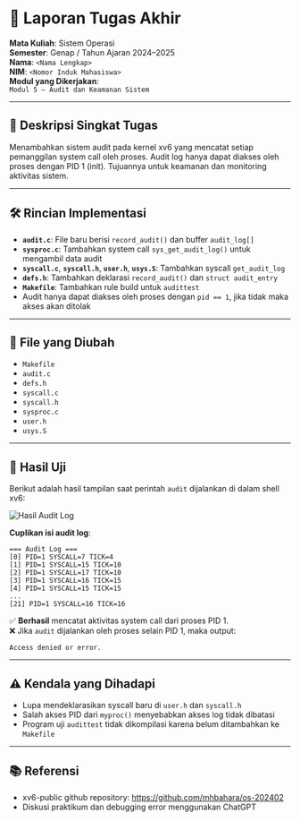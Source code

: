 # 📝 Laporan Tugas Akhir

**Mata Kuliah**: Sistem Operasi  
**Semester**: Genap / Tahun Ajaran 2024–2025  
**Nama**: `<Nama Lengkap>`  
**NIM**: `<Nomor Induk Mahasiswa>`  
**Modul yang Dikerjakan**:  
`Modul 5 – Audit dan Keamanan Sistem`

---

## 📌 Deskripsi Singkat Tugas

Menambahkan sistem audit pada kernel xv6 yang mencatat setiap pemanggilan system call oleh proses. Audit log hanya dapat diakses oleh proses dengan PID 1 (init). Tujuannya untuk keamanan dan monitoring aktivitas sistem.

---

## 🛠️ Rincian Implementasi

- **`audit.c`**: File baru berisi `record_audit()` dan buffer `audit_log[]`
- **`sysproc.c`**: Tambahkan system call `sys_get_audit_log()` untuk mengambil data audit
- **`syscall.c`**, **`syscall.h`**, **`user.h`**, **`usys.S`**: Tambahkan syscall `get_audit_log`
- **`defs.h`**: Tambahkan deklarasi `record_audit()` dan `struct audit_entry`
- **`Makefile`**: Tambahkan rule build untuk `audittest`
- Audit hanya dapat diakses oleh proses dengan `pid == 1`, jika tidak maka akses akan ditolak

---

## 📁 File yang Diubah

- `Makefile`  
- `audit.c`  
- `defs.h`  
- `syscall.c`  
- `syscall.h`  
- `sysproc.c`  
- `user.h`  
- `usys.S`

---

## 🔎 Hasil Uji

Berikut adalah hasil tampilan saat perintah `audit` dijalankan di dalam shell xv6:

![Hasil Audit Log](hasil.%20modul%205.png)

**Cuplikan isi audit log**:
````
=== Audit Log ===
[0] PID=1 SYSCALL=7 TICK=4
[1] PID=1 SYSCALL=15 TICK=10
[2] PID=1 SYSCALL=17 TICK=10
[3] PID=1 SYSCALL=16 TICK=15
[4] PID=1 SYSCALL=15 TICK=15
...
[21] PID=1 SYSCALL=16 TICK=16
````

✅ **Berhasil** mencatat aktivitas system call dari proses PID 1.  
❌ Jika `audit` dijalankan oleh proses selain PID 1, maka output:  
````
Access denied or error.
````

---

## ⚠️ Kendala yang Dihadapi

- Lupa mendeklarasikan syscall baru di `user.h` dan `syscall.h`
- Salah akses PID dari `myproc()` menyebabkan akses log tidak dibatasi
- Program uji `audittest` tidak dikompilasi karena belum ditambahkan ke `Makefile`

---

## 📚 Referensi

- xv6-public github repository: https://github.com/mhbahara/os-202402 
- Diskusi praktikum dan debugging error menggunakan ChatGPT  





